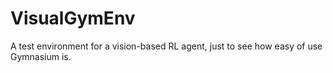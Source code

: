 # VisualGymEnv
A test environment for a vision-based RL agent, just to see how easy of use Gymnasium is.
